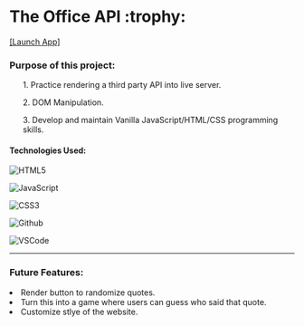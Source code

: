 <h1> The Office API :trophy: </h1>

<a href="https://hernandez-g.github.io/TheOfficeQuotes/">[Launch App]</a> &nbsp; &nbsp;


<h3>Purpose of this project:</h3>
<ol>1. Practice rendering a third party API into live server.</ol>
<ol>2. DOM Manipulation.</ol>
<ol>3. Develop and maintain Vanilla JavaScript/HTML/CSS programming skills.</ol>

<h4>Technologies Used: </h4>

![HTML5](https://img.shields.io/badge/-HTML5-333?style=flat&logo=html5)

![JavaScript](https://img.shields.io/badge/-JavaScript-333?style=flat&logo=javascript) 

![CSS3](https://img.shields.io/badge/-CSS-333?style=flat&logo=css3)

![Github](https://img.shields.io/badge/-GitHub-333?style=flat&logo=github)

![VSCode](https://img.shields.io/badge/-VS_Code-333?style=flat&logo=visualstudio) 

<hr>
<h3>Future Features: </h3>
<li> Render button to randomize quotes. </li>
<li>Turn this into a game where users can guess who said that quote.</li>
<li> Customize stlye of the website. </li>
